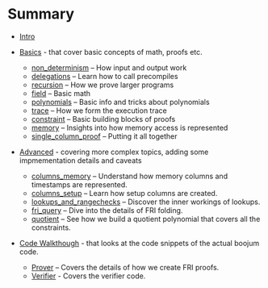# Summary

- [Intro](./README.md)
- [Basics](./basics/README.md) - that cover basic concepts of math, proofs etc.
  - [non_determinism](./basics/non_determinism.md) – How input and output work
  - [delegations](./basics/delegations.md) – Learn how to call precompiles
  - [recursion](./basics/recursion.md) – How we prove larger programs
  - [field](./basics/field.md) – Basic math
  - [polynomials](./basics/polynomials.md) – Basic info and tricks about polynomials
  - [trace](./basics/trace.md) – How we form the execution trace
  - [constraint](./basics/constraint.md) – Basic building blocks of proofs
  - [memory](./basics/memory.md) – Insights into how memory access is represented
  - [single_column_proof](./basics/single_column_proof.md) – Putting it all together

- [Advanced](./advanced/README.md) - covering more complex topics, adding some impmementation details and caveats
  - [columns_memory](./advanced/columns_memory.md) – Understand how memory columns and timestamps are represented.
  - [columns_setup](./advanced/columns_setup.md) – Learn how setup columns are created.
  - [lookups_and_rangechecks](./advanced/lookups_and_rangechecks.md) – Discover the inner workings of lookups.
  - [fri_query](./advanced/fri_query.md) – Dive into the details of FRI folding.
  - [quotient](./advanced/quotient.md) – See how we build a quotient polynomial that covers all the constraints.

- [Code Walkthough](./code_walkthrough/README.md) - that looks at the code snippets of the actual boojum code.
  - [Prover](./code_walkthrough/prover_walkthrough.md) – Covers the details of how we create FRI proofs.
  - [Verifier](./code_walkthrough/verifier_walkthrough.md) - Covers the verifier code.
